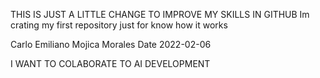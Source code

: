THIS IS JUST A LITTLE CHANGE TO IMPROVE MY SKILLS IN GITHUB
Im crating my first repository just for know how it works

Carlo Emiliano Mojica Morales
Date 2022-02-06

I WANT TO COLABORATE TO AI DEVELOPMENT 
